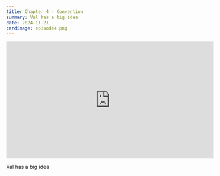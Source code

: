 ```yaml
---
title: Chapter 4 - Convention
summary: Val has a big idea
date: 2024-11-21
cardimage: episode4.png
---
```

<iframe width="560" height="315" src="https://www.youtube.com/embed/vIQ7I8EjSuU?si=xiAqFS1q0laOmGXW" title="YouTube video player" frameborder="0" allow="accelerometer; autoplay; clipboard-write; encrypted-media; gyroscope; picture-in-picture; web-share" referrerpolicy="strict-origin-when-cross-origin" allowfullscreen></iframe>

Val has a big idea
